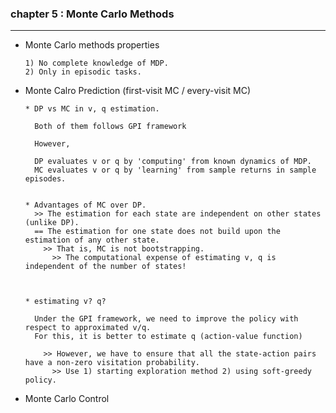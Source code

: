 ### chapter 5 : Monte Carlo Methods

---

- Monte Carlo methods properties


      1) No complete knowledge of MDP.
      2) Only in episodic tasks.


- Monte Calro Prediction (first-visit MC / every-visit MC)

      * DP vs MC in v, q estimation.
  
        Both of them follows GPI framework
  
        However,
  
        DP evaluates v or q by 'computing' from known dynamics of MDP.
        MC evaluates v or q by 'learning' from sample returns in sample episodes.


      * Advantages of MC over DP.
        >> The estimation for each state are independent on other states (unlike DP).
        == The estimation for one state does not build upon the estimation of any other state.
          >> That is, MC is not bootstrapping.
            >> The computational expense of estimating v, q is independent of the number of states!
  


      * estimating v? q?

        Under the GPI framework, we need to improve the policy with respect to approximated v/q.
        For this, it is better to estimate q (action-value function)

          >> However, we have to ensure that all the state-action pairs have a non-zero visitation probability.
            >> Use 1) starting exploration method 2) using soft-greedy policy.


- Monte Carlo Control 
